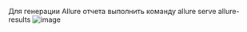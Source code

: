 Для генерации Allure отчета выполнить команду allure serve allure-results
![image](https://github.com/Checamaro/Hezzl.comProject/assets/123463231/fff58b5a-fcc8-4b24-8ad8-866e53c352c0)
